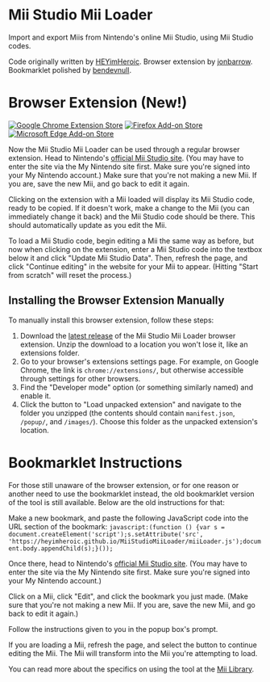 # Mii Studio Mii Loader
Import and export Miis from Nintendo's online Mii Studio, using Mii Studio codes.

Code originally written by [HEYimHeroic](https://github.com/HEYimHeroic). Browser extension by [jonbarrow](https://github.com/jonbarrow). Bookmarklet polished by [bendevnull](https://github.com/bendevnull).

# Browser Extension (New!)
[![Google Chrome Extension Store](https://github.com/HEYimHeroic/MiiStudioMiiLoader/assets/48461034/54910ba4-0d41-4329-994c-9de0a4629184)](https://chrome.google.com/webstore/detail/mii-studio-mii-loader/aghjddgonhejbnlpfhncfbajpbihhnmf) [![Firefox Add-on Store](https://github.com/HEYimHeroic/MiiStudioMiiLoader/assets/48461034/d737c62f-8fca-4ee7-9049-3b46afc69529)](https://addons.mozilla.org/en-US/firefox/addon/mii-studio-mii-loader/) [![Microsoft Edge Add-on Store](https://github.com/HEYimHeroic/MiiStudioMiiLoader/assets/48461034/837b6bb5-fb0a-4b7f-8b0d-3713b450ea59)](https://microsoftedge.microsoft.com/addons/detail/mii-studio-mii-loader/nndjnkonkedjnnnkfajakpbdnelppfbo)

Now the Mii Studio Mii Loader can be used through a regular browser extension. Head to Nintendo's [official Mii Studio site](https://my.nintendo.com/mii). (You may have to enter the site via the My Nintendo site first. Make sure you're signed into your My Nintendo account.) Make sure that you're not making a new Mii. If you are, save the new Mii, and go back to edit it again.

Clicking on the extension with a Mii loaded will display its Mii Studio code, ready to be copied. If it doesn't work, make a change to the Mii (you can immediately change it back) and the Mii Studio code should be there. This should automatically update as you edit the Mii.

To load a Mii Studio code, begin editing a Mii the same way as before, but now when clicking on the extension, enter a Mii Studio code into the textbox below it and click "Update Mii Studio Data". Then, refresh the page, and click "Continue editing" in the website for your Mii to appear. (Hitting "Start from scratch" will reset the process.)

## Installing the Browser Extension Manually

To manually install this browser extension, follow these steps:
1. Download the [latest release](https://github.com/HEYimHeroic/MiiStudioMiiLoader/releases) of the Mii Studio Mii Loader browser extension. Unzip the download to a location you won't lose it, like an extensions folder.
2. Go to your browser's extensions settings page. For example, on Google Chrome, the link is `chrome://extensions/`, but otherwise accessible through settings for other browsers.
3. Find the "Developer mode" option (or something similarly named) and enable it.
4. Click the button to "Load unpacked extension" and navigate to the folder you unzipped (the contents should contain `manifest.json`, `/popup/`, and `/images/`). Choose this folder as the unpacked extension's location.

# Bookmarklet Instructions
For those still unaware of the browser extension, or for one reason or another need to use the bookmarklet instead, the old bookmarklet version of the tool is still available. Below are the old instructions for that:

Make a new bookmark, and paste the following JavaScript code into the URL section of the bookmark:
`javascript:(function () {var s = document.createElement('script');s.setAttribute('src', 'https://heyimheroic.github.io/MiiStudioMiiLoader/miiLoader.js');document.body.appendChild(s);}());`

Once there, head to Nintendo's [official Mii Studio site](https://my.nintendo.com/mii). (You may have to enter the site via the My Nintendo site first. Make sure you're signed into your My Nintendo account.)

Click on a Mii, click "Edit", and click the bookmark you just made. (Make sure that you're not making a new Mii. If you are, save the new Mii, and go back to edit it again.)

Follow the instructions given to you in the popup box's prompt.

If you are loading a Mii, refresh the page, and select the button to continue editing the Mii. The Mii will transform into the Mii you're attempting to load.

You can read more about the specifics on using the tool at the [Mii Library](https://www.miilibrary.com/contactfaqother/FAQ#h.pf4lefk6peji).
